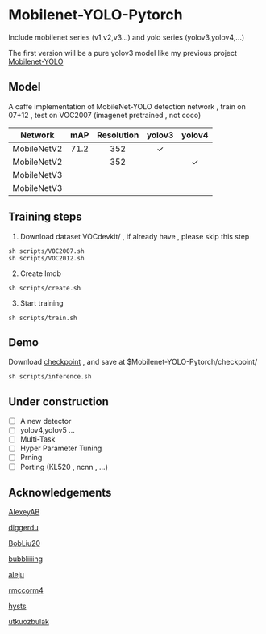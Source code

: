 # Mobilenet-YOLO-Pytorch

Include mobilenet series (v1,v2,v3...) and yolo series (yolov3,yolov4,...)

The first version will be a pure yolov3 model like my previous project [Mobilenet-YOLO](https://github.com/eric612/MobileNet-YOLO) 

## Model

A caffe implementation of MobileNet-YOLO detection network , train on 07+12 , test on VOC2007 (imagenet pretrained , not coco)

Network|mAP|Resolution|yolov3|yolov4|
:---:|:---:|:---:|:---:|:---:|
MobileNetV2|71.2|352|✓| |
MobileNetV2| |352| |✓|
MobileNetV3| | | | |
MobileNetV3| | | | |

## Training steps

1. Download dataset VOCdevkit/ , if already have , please skip this step
```
sh scripts/VOC2007.sh
sh scripts/VOC2012.sh
``` 
2. Create lmdb
 ```
 sh scripts/create.sh 
 ``` 
3. Start training
```
sh scripts/train.sh 
```  
## Demo

Download [checkpoint](https://drive.google.com/file/d/1PPfmv5aHz014jBiKiH2hL-YAQDOrm2hx/view?usp=sharing) , and save at $Mobilenet-YOLO-Pytorch/checkpoint/

```
sh scripts/inference.sh 
``` 

## Under construction

- [ ] A new detector
- [ ] yolov4,yolov5 ...
- [ ] Multi-Task 
- [ ] Hyper Parameter Tuning
- [ ] Prning 
- [ ] Porting (KL520 , ncnn , ...)

## Acknowledgements

[AlexeyAB](https://github.com/AlexeyAB/darknet)

[diggerdu](https://github.com/diggerdu/Generalized-Intersection-over-Union)

[BobLiu20](https://github.com/BobLiu20/YOLOv3_PyTorch)

[bubbliiiing](https://github.com/bubbliiiing/yolov4-tiny-pytorch)

[aleju](https://github.com/aleju/imgaug)

[rmccorm4](https://github.com/rmccorm4/PyTorch-LMDB)

[hysts](https://github.com/hysts/pytorch_image_classification)

[utkuozbulak](https://github.com/utkuozbulak/pytorch-custom-dataset-examples)